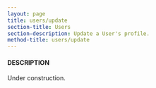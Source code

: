 ```yaml
---
layout: page
title: users/update
section-title: Users
section-description: Update a User's profile.
method-title: users/update
---
```


#### DESCRIPTION
<p class="message">Under construction.</p>
